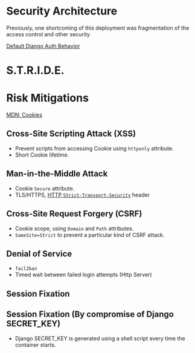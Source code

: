 # Security Architecture

Previously, one shortcoming of this deployment was fragmentation of the
access control and other security 

[Default Django Auth Behavior](
https://docs.djangoproject.com/en/3.2/topics/auth/default/)

# S.T.R.I.D.E.

# Risk Mitigations

[MDN: Cookies](https://developer.mozilla.org/en-US/docs/Web/HTTP/Cookies)
## Cross-Site Scripting Attack (XSS)
* Prevent scripts from accessing Cookie using `httponly` attribute.
* Short Cookie lifetime.

## Man-in-the-Middle Attack
* Cookie `Secure` attribute.
* TLS/HTTPS, [HTTP `Strict-Transport-Security`](
  https://developer.mozilla.org/en-US/docs/Glossary/HSTS) header

## Cross-Site Request Forgery (CSRF)
* Cookie scope, using `Domain` and `Path` attributes.
* `SameSite=Strict` to prevent a particular kind of CSRF attack.

## Denial of Service
* `fail2ban`
* Timed wait between failed login attempts (Http Server)

## Session Fixation

## Session Fixation (By compromise of Django SECRET_KEY)
* Django SECRET_KEY is generated using a shell script every time the container
  starts.
